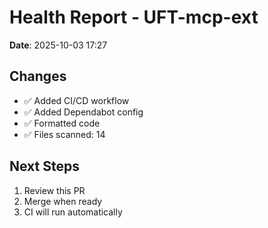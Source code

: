 # Health Report - UFT-mcp-ext

**Date**: 2025-10-03 17:27

## Changes
- ✅ Added CI/CD workflow
- ✅ Added Dependabot config
- ✅ Formatted code
- ✅ Files scanned: 14

## Next Steps
1. Review this PR
2. Merge when ready
3. CI will run automatically
